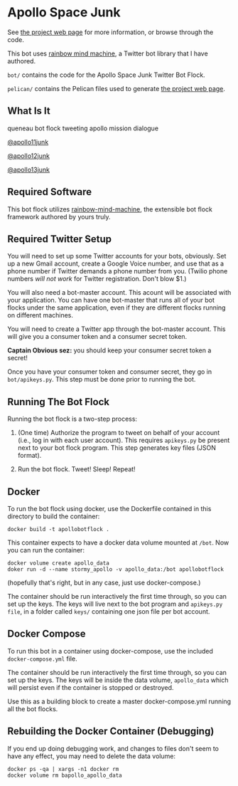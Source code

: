 # Apollo Space Junk

See [the project web page](http://charlesreid1.github.io/apollospacejunk) for more information,
or browse through the code.

This bot uses [rainbow mind machine](http://github.com/charlesreid1/rainbow-mind-machine), a Twitter bot library that I have authored.

```bot/``` contains the code for the Apollo Space Junk Twitter Bot Flock.

```pelican/``` contains the Pelican files used to generate [the project web page](http://charlesreid1.github.io/apollospacejunk).



## What Is It

queneau bot flock tweeting apollo mission dialogue

[@apollo11junk](https://twitter.com/apollo11junk)

[@apollo12junk](https://twitter.com/apollo12junk)

[@apollo13junk](https://twitter.com/apollo13junk)

## Required Software

This bot flock utilizes [rainbow-mind-machine](https://github.com/charlesreid1/rainbow-mind-machine),
the extensible bot flock framework authored by yours truly.

## Required Twitter Setup

You will need to set up some Twitter accounts for your bots, obviously.
Set up a new Gmail account, create a Google Voice number, and use that 
as a phone number if Twitter demands a phone number from you.
(Twilio phone numbers _will not work_ for Twitter registration. Don't blow $1.)

You will also need a bot-master account. This acount will be associated with
your application. You can have one bot-master that runs all of your bot flocks
under the same application, even if they are different flocks running on 
different machines.

You will need to create a Twitter app through the bot-master account.
This will give you a consumer token and a consumer secret token.

**Captain Obvious sez:** you should keep your consumer secret token a secret!

Once you have your consumer token and consumer secret, they go in `bot/apikeys.py`.
This step must be done prior to running the bot.

## Running The Bot Flock

Running the bot flock is a two-step process:

1. (One time) Authorize the program to tweet on behalf of your account 
    (i.e., log in with each user account). This requires `apikeys.py` be present
    next to your bot flock program. This step generates key files (JSON format).

2. Run the bot flock. Tweet! Sleep! Repeat!

## Docker

To run the bot flock using docker, use the Dockerfile
contained in this directory to build the container:

```
docker build -t apollobotflock .
```

This container expects to have a docker data volume 
mounted at `/bot`. Now you can run the container:

```
docker volume create apollo_data
doker run -d --name stormy_apollo -v apollo_data:/bot apollobotflock
```

(hopefully that's right, but in any case, just use docker-compose.)

The container should be run interactively the first time through,
so you can set up the keys. The keys will live next to the bot program
and `apikeys.py file`, in a folder called `keys/` containing one json file
per bot account.

##  Docker Compose

To run this bot in a container using docker-compose,
use the included `docker-compose.yml` file. 

The container should be run interactively the first time through,
so you can set up the keys. The keys will be inside the data volume,
`apollo_data` which will persist even if the container is stopped or destroyed.

Use this as a building block to create a
master docker-compose.yml running all the 
bot flocks.

## Rebuilding the Docker Container (Debugging)

If you end up doing debugging work,
and changes to files don't seem to have 
any effect, you may need to delete 
the data volume:

```
docker ps -qa | xargs -n1 docker rm
docker volume rm bapollo_apollo_data
```


